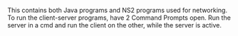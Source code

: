 This contains both Java programs and NS2 programs used for networking.
To run the client-server programs, have 2 Command Prompts open.
Run the server in a cmd and run the client on the other, while the server is active.
